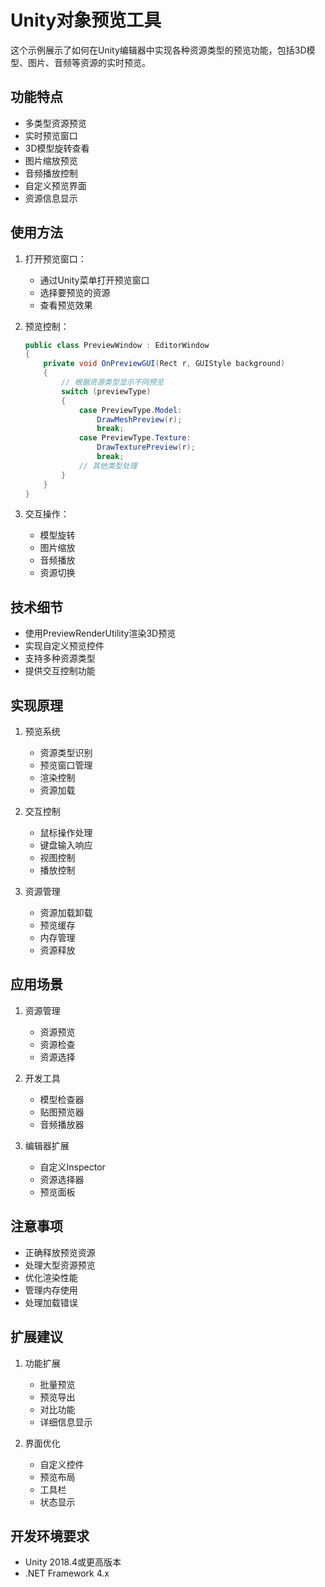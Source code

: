 # Unity对象预览工具

这个示例展示了如何在Unity编辑器中实现各种资源类型的预览功能，包括3D模型、图片、音频等资源的实时预览。

## 功能特点

- 多类型资源预览
- 实时预览窗口
- 3D模型旋转查看
- 图片缩放预览
- 音频播放控制
- 自定义预览界面
- 资源信息显示

## 使用方法

1. 打开预览窗口：
   - 通过Unity菜单打开预览窗口
   - 选择要预览的资源
   - 查看预览效果

2. 预览控制：
   ```csharp
   public class PreviewWindow : EditorWindow
   {
       private void OnPreviewGUI(Rect r, GUIStyle background)
       {
           // 根据资源类型显示不同预览
           switch (previewType)
           {
               case PreviewType.Model:
                   DrawMeshPreview(r);
                   break;
               case PreviewType.Texture:
                   DrawTexturePreview(r);
                   break;
               // 其他类型处理
           }
       }
   }
   ```

3. 交互操作：
   - 模型旋转
   - 图片缩放
   - 音频播放
   - 资源切换

## 技术细节

- 使用PreviewRenderUtility渲染3D预览
- 实现自定义预览控件
- 支持多种资源类型
- 提供交互控制功能

## 实现原理

1. 预览系统
   - 资源类型识别
   - 预览窗口管理
   - 渲染控制
   - 资源加载

2. 交互控制
   - 鼠标操作处理
   - 键盘输入响应
   - 视图控制
   - 播放控制

3. 资源管理
   - 资源加载卸载
   - 预览缓存
   - 内存管理
   - 资源释放

## 应用场景

1. 资源管理
   - 资源预览
   - 资源检查
   - 资源选择
   
2. 开发工具
   - 模型检查器
   - 贴图预览器
   - 音频播放器
   
3. 编辑器扩展
   - 自定义Inspector
   - 资源选择器
   - 预览面板

## 注意事项

- 正确释放预览资源
- 处理大型资源预览
- 优化渲染性能
- 管理内存使用
- 处理加载错误

## 扩展建议

1. 功能扩展
   - 批量预览
   - 预览导出
   - 对比功能
   - 详细信息显示

2. 界面优化
   - 自定义控件
   - 预览布局
   - 工具栏
   - 状态显示

## 开发环境要求

- Unity 2018.4或更高版本
- .NET Framework 4.x 